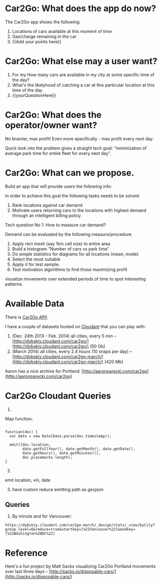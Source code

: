 Car2Go: What does the app do now?
====================

The Car2Go app shows the following:
1. Locations of cars available at this moment of time
2. Gas/charge remaining in the car
3. {{Add your points here}}


Car2Go: What else may a user want?
====================

1. For my How many cars are available in my city at some specific time of the day?
2. What's the likelyhood of catching a car at this particular location at this time of the day
3. {{yourQuestionHere}}


Car2Go: What does the operator/owner want?
====================

No brainier, max profit! Even more specifically - max profit every next day.

Quick look into the problem gives a straight tech goal:
"minimization of average park time for entire fleet for every next day".



Car2Go: What can we propose.
====================

Build an app that will provide users the following info:


 
In order to achieve this goal the following tasks needs to be solved:
1) Rank locations against car demand
2) Motivate users returning cars to the locations with highest demand through an intelligent billing policy. 




Tech question No 1: How to measure car demand?

Demand can be evaluated by the following measure/procedure:
1) Apply rect mesh (say 1km cell size) to entire area
2) Build a histogram "Number of cars vs park time"
3) Do simple statistics for diagrams for all locations (mean, mode)
4) Select the most suitable 
5) Apply it for test sample.
6) Test motivation algorithms to find those maximizing profit  
 

visualize movements over extended periods of time to spot interesting patterns.





Available Data
====================

There is [Car2Go API!](https://code.google.com/p/car2go/). 

I have a couple of datasets hosted on [Cloudant](https://cloudant.com/) that you can play with:

1. (Dec. 24th 2013 - Feb. 2014) all cities, every 5 min – [http://dybskiy.cloudant.com/car2go/](http://dybskiy.cloudant.com/car2go/) (50 Gb)
2. (March 2014) all cities, every 2.4 hours (10 snaps per day) – [http://dybskiy.cloudant.com/car2go-march/](http://dybskiy.cloudant.com/car2go-march/) (420 Mb)


Aaron has a nice archive for Portland: [http://aaronparecki.com/car2go](http://aaronparecki.com/car2go)










Car2Go Cloudant Queries
====================
1.
Map function:
```

function(doc) {
  var date = new Date(Date.parse(doc.timestamp));

  emit([doc.location,
        date.getFullYear(), date.getMonth(), date.getDate(),
        date.getHours(), date.getMinutes()],
        doc.placemarks.length);
}

```

2.
emit  location, vin, date

3. have custom reduce emitting path as geojson


## Queries
1. By minute and for Vancouver:
```
https://dybskiy.cloudant.com/car2go-march/_design/stats/_view/byCity?group_level=6&reduce=true&startkey=[%22Vancouver%22]&endkey=[%22Washington%20DC%22]
```

Reference
============
Here's a fun project by Matt Sacks visualizing Car2Go Portland movements over last three days – [http://sacks.io/disposable-cars/](http://sacks.io/disposable-cars/)

